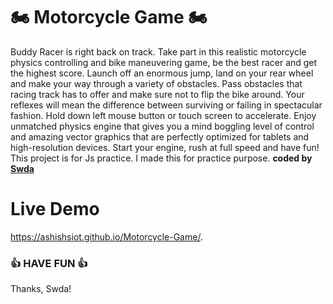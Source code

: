 # 🏍️ Motorcycle Game 🏍️

Buddy Racer is right back on track. Take part in this realistic motorcycle physics controlling and bike maneuvering game, be the best racer and get the highest score. Launch off an enormous jump, land on your rear wheel and make your way through a variety of obstacles. Pass obstacles that racing track has to offer and make sure not to flip the bike around. Your reflexes will mean the difference between surviving or failing in spectacular fashion. Hold down left mouse button or touch screen to accelerate. Enjoy unmatched physics engine that gives you a mind boggling level of control and amazing vector graphics that are perfectly optimized for tablets and high-resolution devices. Start your engine, rush at full speed and have fun!
This project is for Js practice. I made this for practice purpose.
<b>coded by [Swda](https://github.com/Supsource )</b>

# Live Demo 
https://ashishsiot.github.io/Motorcycle-Game/.

### 👍 HAVE FUN 👍
Thanks, Swda!
